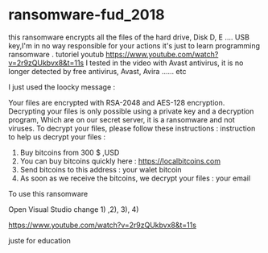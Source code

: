 # ransomware-fud_2018 
this ransomware encrypts all the files of the hard drive, Disk D, E .... USB key,I'm in no way responsible for your actions it's just to learn programming ransomware . tutoriel youtub https://www.youtube.com/watch?v=2r9zQUkbvx8&t=11s 
I tested in the video with Avast antivirus, it is no longer detected by free antivirus, Avast, Avira ...... etc

 I just used the loocky message :
 
 Your files are encrypted with RSA-2048 and AES-128 encryption.
 Decrypting your files is only possible using a private key and a decryption program,
 Which are on our secret server, it is a ransomware and not viruses. 
  To decrypt your files, please follow these instructions : 
            instruction to help us decrypt your files :
 1) Buy bitcoins from  300 $ ,USD
 2) You can buy bitcoins quickly here : https://localbitcoins.com   
 3) Send bitcoins to this address  :  your walet bitcoin 
 4) As soon as we receive the bitcoins, we decrypt your files :  your email
 
 
To use this ransomware

Open Visual Studio change 1) ,2), 3), 4) 

https://www.youtube.com/watch?v=2r9zQUkbvx8&t=11s 

juste for education 
